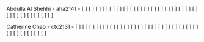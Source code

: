 Abdulla Al Shehhi - aha2141 - [ ] [ ] [ ] [ ] [ ] [ ] [ ] [ ] [ ] [ ] [ ] [ ] [ ] [ ] [ ] [ ] [ ] [ ] [ ] [ ] [ ] [ ] [ ] [ ]

Catherine Chao - ctc2131 - [ ] [ ] [ ] [ ] [ ] [ ] [ ] [ ] [ ] [ ] [ ] [ ] [ ] [ ] [ ] [ ] [ ] [ ] [ ] [ ] [ ] [ ] [ ] [ ]
